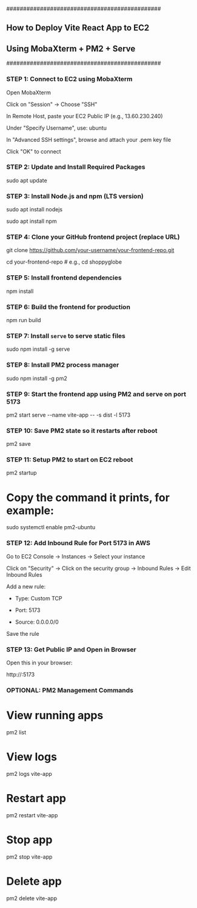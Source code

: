 ##############################################
##  How to Deploy Vite React App to EC2   ##
##  Using MobaXterm + PM2 + Serve         ##
##############################################

### STEP 1: Connect to EC2 using MobaXterm

 Open MobaXterm

 Click on "Session" → Choose "SSH"

 In Remote Host, paste your EC2 Public IP (e.g., 13.60.230.240)

 Under "Specify Username", use: ubuntu

 In "Advanced SSH settings", browse and attach your .pem key file

 Click "OK" to connect

### STEP 2: Update and Install Required Packages

sudo apt update 

### STEP 3: Install Node.js and npm (LTS version)

sudo apt install  nodejs

sudo apt install  npm


### STEP 4: Clone your GitHub frontend project (replace URL)

git clone https://github.com/your-username/your-frontend-repo.git 

cd your-frontend-repo  # e.g., cd shoppyglobe

### STEP 5: Install frontend dependencies

npm install

### STEP 6: Build the frontend for production

npm run build

### STEP 7: Install `serve` to serve static files

sudo npm install -g serve

### STEP 8: Install PM2 process manager

sudo npm install -g pm2

### STEP 9: Start the frontend app using PM2 and serve on port 5173

pm2 start serve --name vite-app -- -s dist -l 5173

### STEP 10: Save PM2 state so it restarts after reboot

pm2 save

### STEP 11: Setup PM2 to start on EC2 reboot

pm2 startup
# Copy the command it prints, for example:
sudo systemctl enable pm2-ubuntu

### STEP 12: Add Inbound Rule for Port 5173 in AWS

Go to EC2 Console → Instances → Select your instance

Click on "Security" → Click on the security group → Inbound Rules → Edit Inbound Rules

Add a new rule:

 - Type: Custom TCP

 - Port: 5173

 - Source: 0.0.0.0/0

Save the rule

### STEP 13: Get Public IP and Open in Browser


 Open this in your browser:

http://<your-public-ip>:5173

### OPTIONAL: PM2 Management Commands

# View running apps
pm2 list

# View logs
pm2 logs vite-app

# Restart app
pm2 restart vite-app

# Stop app
pm2 stop vite-app

# Delete app
pm2 delete vite-app
